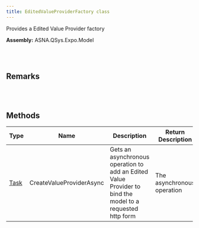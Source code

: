 ```yaml
---
title: EditedValueProviderFactory class
---
```


Provides a Edited Value Provider factory

**Assembly:** ASNA.QSys.Expo.Model

<br>
<br>

## Remarks

<br>
<br>

## Methods

| Type | Name | Description | Return Description 
| --- | --- | --- | --- 
| [Task](https://docs.microsoft.com/en-us/dotnet/api/system.threading.tasks.taskscheduler?view=net-5.0) | CreateValueProviderAsync | Gets an asynchronous operation to add an Edited Value Provider to bind the model to a requested http form | The asynchronous operation

<br>
<br>

